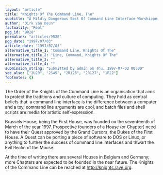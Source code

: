 ```yaml
---
layout: "article"
title: "Knights Of The Command Line, The"
subtitle: "A Mildly Dangerous Sect Of Command Line Interface Worshippers"
author: "Dirk van Deun"
factuality: "Real"
pgg_id: "9R28"
permalink: "articles/9R28"
pgg_date: "1997/07/03"
article_date: "1997/07/03"
alternative_title_1: "Command Line, Knights Of The"
alternative_title_2: "Line, Command, Knights Of The"
alternative_title_3: ""
alternative_title_4: ""
submission_string: "Submitted by admin on Thu, 1997-07-03 00:00"
see_also: ["2U20", "2S45", "2R125", "2R127", "1R22"]
footnotes: {}
---
```

<div>
<p>The Order of the Knights of the Command Line is an organisation that aims to protect the traditions and culture of computing. They hold as central beliefs that: a command line interface is the difference between a computer and a toy, command line arguments are cool, and batch files and shell scripts are media for artistic self-expression.</p>
<p>Brussels House, being the First House, was founded on the seventeenth of March of the year 1997. Prospective founders of a House (or Chapter) need to have their Quest approved by the Grand Cursors, the Dukes of the First House. A Quest can be porting a piece of software to DOS or Linux, or anything to further the success of command line interfaces and thwart the Evil Realm of the Mouse.</p>
<p>At the time of writing there are several Houses in Belgium and Germany; more Chapters are expected to be founded in the near future. The Knights of the Command Line can be reached at <a href="https://web.archive.org/web/20130205234251/http://knights.rave.org/">http://knights.rave.org</a>.</p>
</div>
